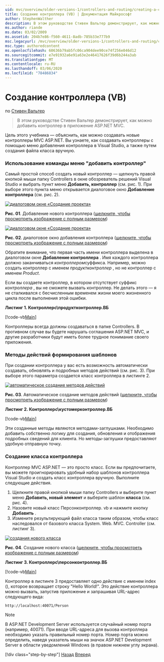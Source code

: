 ```yaml
---
uid: mvc/overview/older-versions-1/controllers-and-routing/creating-a-controller-vb
title: Создание контроллера (VB) | Документация Майкрософт
author: StephenWalther
description: В этом руководстве Стивен Вальтер демонстрирует, как можно добавить контроллер в приложение ASP.NET MVC.
ms.author: riande
ms.date: 03/02/2009
ms.assetid: 204b7e86-f560-4611-8adb-785b33e777b9
msc.legacyurl: /mvc/overview/older-versions-1/controllers-and-routing/creating-a-controller-vb
msc.type: authoredcontent
ms.openlocfilehash: 60636b79ab5fc06ca904dee90ce74f256e046d12
ms.sourcegitcommit: e7e91932a6e91a63e2e46417626f39d6b244a3ab
ms.translationtype: MT
ms.contentlocale: ru-RU
ms.lasthandoff: 03/06/2020
ms.locfileid: "78486834"
---
```

# <a name="creating-a-controller-vb"></a>Создание контроллера (VB)

по [Стивен Вальтер](https://github.com/StephenWalther)

> В этом руководстве Стивен Вальтер демонстрирует, как можно добавить контроллер в приложение ASP.NET MVC.

Цель этого учебника — объяснить, как можно создавать новые контроллеры MVC ASP.NET. Вы узнаете, как создавать контроллеры с помощью меню добавления контроллера в Visual Studio, а также путем создания файла класса вручную.

### <a name="using-the-add-controller-menu-option"></a>Использование команды меню "добавить контроллер"

Самый простой способ создать новый контроллер — щелкнуть правой кнопкой мыши папку Controllers в окне обозреватель решений Visual Studio и выбрать пункт меню **Добавить, контроллер** (см. рис. 1). При выборе этого пункта меню открывается диалоговое окно **Добавление контроллера** (см. рис. 2).

[![диалоговом окне «Создание проекта»](creating-a-controller-vb/_static/image1.jpg)](creating-a-controller-vb/_static/image1.png)

**Рис. 01**. Добавление нового контроллера ([щелкните, чтобы просмотреть изображение с полным размером](creating-a-controller-vb/_static/image2.png))

[![диалоговом окне «Создание проекта»](creating-a-controller-vb/_static/image2.jpg)](creating-a-controller-vb/_static/image3.png)

**Рис. 02**. диалоговое окно добавления контроллера ([щелкните, чтобы просмотреть изображение с полным размером](creating-a-controller-vb/_static/image4.png))

Обратите внимание, что первая часть имени контроллера выделена в диалоговом окне **Добавление контроллера** . Имя каждого контроллера должно заканчиваться *контроллером*суффикса. Например, можно создать контроллер с именем *продуктконтроллер* , но не контроллер с именем *Product*.

Если вы создаете контроллер, в котором отсутствует суффикс *контроллера* , вы не сможете вызвать контроллер. Не делать этого — я не сталкивался с бесчисленным временем жизни моего жизненного цикла после выполнения этой ошибки.

**Листинг 1. Контроллерс\продуктконтроллер.ВБ**

[!code-vb[Main](creating-a-controller-vb/samples/sample1.vb)]

Контроллеры всегда должны создаваться в папке Controllers. В противном случае вы будете нарушать соглашения ASP.NET MVC, и другие разработчики будут иметь более трудное понимание своего приложения.

### <a name="scaffolding-action-methods"></a>Методы действий формирования шаблонов

При создании контроллера у вас есть возможность автоматически создавать, обновлять и подробных методов действий (см. рис. 3). При выборе этого параметра создается класс контроллера в листинге 2.

[![автоматическое создание методов действий](creating-a-controller-vb/_static/image3.jpg)](creating-a-controller-vb/_static/image5.png)

**Рис. 03**. Автоматическое создание методов действий ([щелкните, чтобы просмотреть изображение с полным размером](creating-a-controller-vb/_static/image6.png))

**Листинг 2. Контроллерс\кустомерконтроллер.ВБ**

[!code-vb[Main](creating-a-controller-vb/samples/sample2.vb)]

Эти созданные методы являются методами-заглушками. Необходимо добавить собственно логику для создания, обновления и отображения подробных сведений для клиента. Но методы-заглушки предоставляют удобную отправную точку.

### <a name="creating-a-controller-class"></a>Создание класса контроллера

Контроллер MVC ASP.NET — это просто класс. Если вы предпочитаете, вы можете проигнорировать удобный набор шаблонов контроллера Visual Studio и создать класс контроллера вручную. Выполните следующие действия.

1. Щелкните правой кнопкой мыши папку Controllers и выберите пункт меню **Добавить, новый элемент** и выберите шаблон **класса** (см. рис. 4).
2. Назовите новый класс Персонконтроллер. vb и нажмите кнопку **Добавить** .
3. Измените результирующий файл класса таким образом, чтобы класс наследовался от базового класса System. Web. MVC. Controller (см. листинг 3).

[![создания нового класса](creating-a-controller-vb/_static/image4.jpg)](creating-a-controller-vb/_static/image7.png)

**Рис. 04**. Создание нового класса ([щелкните, чтобы просмотреть изображение с полным размером](creating-a-controller-vb/_static/image8.png))

**Листинг 3. Контроллерс\персонконтроллер.ВБ**

[!code-vb[Main](creating-a-controller-vb/samples/sample3.vb)]

Контроллер в листинге 3 предоставляет одно действие с именем index (), которое возвращает строку "Hello World!". Это действие контроллера можно вызвать, запустив приложение и запрашивая URL-адрес следующего вида:

`http://localhost:40071/Person`

> [!NOTE]
> 
> В ASP.NET Development Server используется случайный номер порта (например, 40071). При вводе URL-адреса для вызова контроллера необходимо указать правильный номер порта. Номер порта можно определить, наведя указатель мыши на значок ASP.NET Development Server в области уведомлений Windows (в правом нижнем углу экрана).
> 
> [!div class="step-by-step"]
> [Назад](adding-dynamic-content-to-a-cached-page-vb.md)
> [Вперед](creating-an-action-vb.md)
